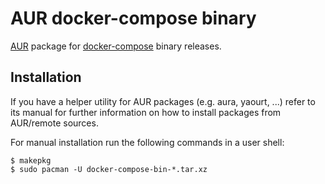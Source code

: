 # AUR docker-compose binary

[AUR][] package for [docker-compose][dc] binary releases.

[AUR]: https://aur.archlinux.org/ "ArchLinux User Repository"
[dc]: https://github.com/docker/compose "docker-compose"

## Installation

If you have a helper utility for AUR packages (e.g. aura, yaourt, ...)
refer to its manual for further information on how
to install packages from AUR/remote sources.

For manual installation run the following commands in a user shell:

```
$ makepkg
$ sudo pacman -U docker-compose-bin-*.tar.xz
```
